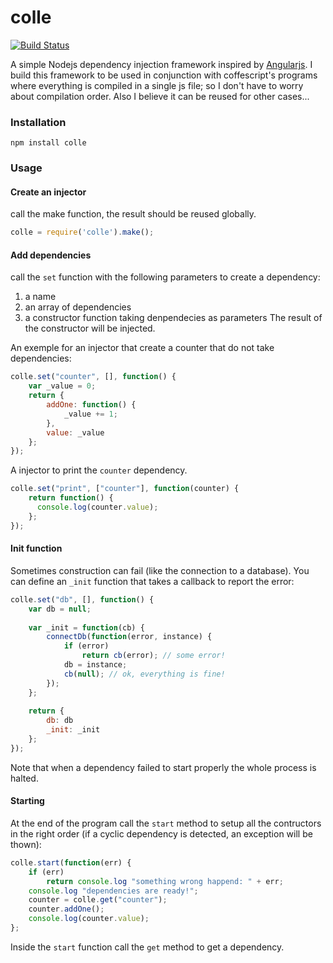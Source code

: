 colle
=====

[![Build Status](https://travis-ci.org/fdelbos/colle.png?branch=master)](https://travis-ci.org/fdelbos/colle)

A simple Nodejs dependency injection framework inspired by [Angularjs](http://docs.angularjs.org/guide/di).
I build this framework to be used in conjunction with coffescript's programs where everything is compiled in a single js file; so I don't have to worry about compilation order.
Also I believe it can be reused for other cases...

### Installation

`npm install colle`

### Usage

#### Create an injector
call the make function, the result should be reused globally.

```js
colle = require('colle').make();
```


#### Add dependencies

call the `set` function with the following parameters to create a dependency:
 1. a name
 2. an array of dependencies
 3. a constructor function taking denpendecies as parameters
The result of the constructor will be injected.

An exemple for an injector that create a counter that do not take dependencies:

```js
colle.set("counter", [], function() {
    var _value = 0;
    return {
        addOne: function() {
            _value += 1;
        },
        value: _value
    };
});
```

A injector to print the `counter` dependency.

```js
colle.set("print", ["counter"], function(counter) {
    return function() {
      console.log(counter.value);
    };
});
```

#### Init function

Sometimes construction can fail (like the connection to a database). You can define an `_init`
function that takes a callback to report the error:

```js
colle.set("db", [], function() {
    var db = null;
    
    var _init = function(cb) {
        connectDb(function(error, instance) {
            if (error)
                return cb(error); // some error!
            db = instance;
            cb(null); // ok, everything is fine!
        });
    };
    
    return {
        db: db
        _init: _init
    };
});
```

Note that when a dependency failed to start properly the whole process is halted.

#### Starting

At the end of the program call the `start` method to setup all the contructors in the right order
(if a cyclic dependency is detected, an exception will be thown):

```js
colle.start(function(err) {
    if (err)
    	return console.log "something wrong happend: " + err;
    console.log "dependencies are ready!";
    counter = colle.get("counter");
    counter.addOne();
    console.log(counter.value);
};
```

Inside the `start` function call the `get` method to get a dependency.
